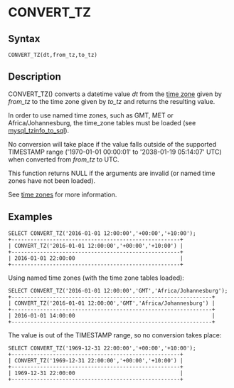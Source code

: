 
# CONVERT_TZ

## Syntax


```
CONVERT_TZ(dt,from_tz,to_tz)
```

## Description


CONVERT_TZ() converts a datetime value *dt* from the [time zone](../../../../data-types/string-data-types/character-sets/internationalization-and-localization/time-zones.md) given by *from_tz* to the time zone given by *to_tz* and returns the resulting value.


In order to use named time zones, such as GMT, MET or Africa/Johannesburg, the time_zone tables must be loaded (see [mysql_tzinfo_to_sql](../../../../../clients-and-utilities/legacy-clients-and-utilities/mysql_tzinfo_to_sql.md)).


No conversion will take place if the value falls outside of the supported TIMESTAMP range ('1970-01-01 00:00:01' to '2038-01-19 05:14:07' UTC) when converted from *from_tz* to UTC.


This function returns NULL if the arguments are invalid (or named time zones have not been loaded).


See [time zones](../../../../data-types/string-data-types/character-sets/internationalization-and-localization/time-zones.md) for more information.


## Examples


```
SELECT CONVERT_TZ('2016-01-01 12:00:00','+00:00','+10:00');
+-----------------------------------------------------+
| CONVERT_TZ('2016-01-01 12:00:00','+00:00','+10:00') |
+-----------------------------------------------------+
| 2016-01-01 22:00:00                                 |
+-----------------------------------------------------+
```

Using named time zones (with the time zone tables loaded):


```
SELECT CONVERT_TZ('2016-01-01 12:00:00','GMT','Africa/Johannesburg');
+---------------------------------------------------------------+
| CONVERT_TZ('2016-01-01 12:00:00','GMT','Africa/Johannesburg') |
+---------------------------------------------------------------+
| 2016-01-01 14:00:00                                           |
+---------------------------------------------------------------+
```

The value is out of the TIMESTAMP range, so no conversion takes place:


```
SELECT CONVERT_TZ('1969-12-31 22:00:00','+00:00','+10:00');
+-----------------------------------------------------+
| CONVERT_TZ('1969-12-31 22:00:00','+00:00','+10:00') |
+-----------------------------------------------------+
| 1969-12-31 22:00:00                                 |
+-----------------------------------------------------+
```
